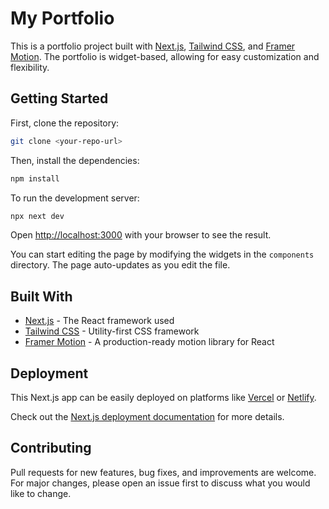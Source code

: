 # My Portfolio

This is a portfolio project built with [Next.js](https://nextjs.org/), [Tailwind CSS](https://tailwindcss.com/), and [Framer Motion](https://www.framer.com/api/motion/). The portfolio is widget-based, allowing for easy customization and flexibility.

## Getting Started

First, clone the repository:

```bash
git clone <your-repo-url>
```

Then, install the dependencies:

```bash
npm install
```

To run the development server:

```bash
npx next dev
```

Open [http://localhost:3000](http://localhost:3000) with your browser to see the result.

You can start editing the page by modifying the widgets in the `components` directory. The page auto-updates as you edit the file.

## Built With

- [Next.js](https://nextjs.org/) - The React framework used
- [Tailwind CSS](https://tailwindcss.com/) - Utility-first CSS framework
- [Framer Motion](https://www.framer.com/api/motion/) - A production-ready motion library for React

## Deployment

This Next.js app can be easily deployed on platforms like [Vercel](https://vercel.com/new?utm_medium=default-template&filter=next.js&utm_source=create-next-app&utm_campaign=create-next-app-readme) or [Netlify](https://www.netlify.com/).

Check out the [Next.js deployment documentation](https://nextjs.org/docs/deployment) for more details.

## Contributing

Pull requests for new features, bug fixes, and improvements are welcome. For major changes, please open an issue first to discuss what you would like to change.
